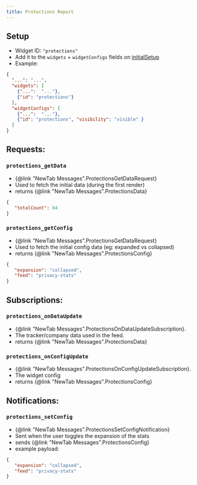 ```yaml
---
title: Protections Report
---
```


## Setup

- Widget ID: `"protections"`
- Add it to the `widgets` + `widgetConfigs` fields on [initialSetup](../new-tab.md)
- Example:

```json
{
  "...": "...",
  "widgets": [
    {"...":  "..."},
    {"id": "protections"}
  ],
  "widgetConfigs": [
    {"...":  "..."},
    {"id": "protections", "visibility": "visible" }
  ]
}
```

## Requests:
### `protections_getData` 
- {@link "NewTab Messages".ProtectionsGetDataRequest}
- Used to fetch the initial data (during the first render)
- returns {@link "NewTab Messages".ProtectionsData}
```json
{
   "totalCount": 84
}
```

### `protections_getConfig` 
- {@link "NewTab Messages".ProtectionsGetDataRequest}
- Used to fetch the initial config data (eg: expanded vs collapsed)
- returns {@link "NewTab Messages".ProtectionsConfig}
```json
{
   "expansion": "collapsed",
   "feed": "privacy-stats"
}
```

## Subscriptions:
### `protections_onDataUpdate` 
- {@link "NewTab Messages".ProtectionsOnDataUpdateSubscription}.
- The tracker/company data used in the feed.
- returns {@link "NewTab Messages".ProtectionsData}
### `protections_onConfigUpdate` 
- {@link "NewTab Messages".ProtectionsOnConfigUpdateSubscription}.
- The widget config
- returns {@link "NewTab Messages".ProtectionsConfig}

## Notifications:
### `protections_setConfig` 
- {@link "NewTab Messages".ProtectionsSetConfigNotification}
- Sent when the user toggles the expansion of the stats
- sends {@link "NewTab Messages".ProtectionsConfig}
- example payload:
```json
{
   "expansion": "collapsed",
   "feed": "privacy-stats"
}
```
